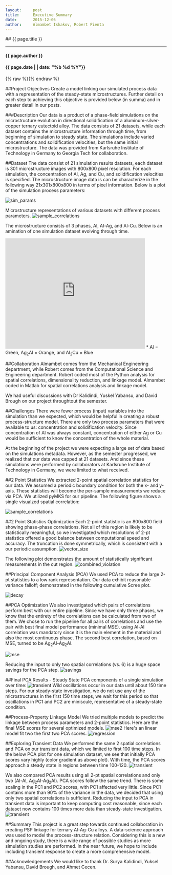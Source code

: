 ```yaml
---
layout:     post
title:     	Executive Summary
date:      	2015-12-05
author:     Almambet Iskakov, Robert Pienta
---
```

<section markdown="1" data-background="http://matin-hub.github.io/project-pages/img/slidebackground.png"><section markdown="1">
## {{ page.title }}

<hr>

#### {{ page.author }}

#### {{ page.date | | date: "%b %d %Y"}}

{% raw  %}{% endraw %}
<!-- Start Writing Below in Markdown -->

##Project Objectives
Create a model linking our simulated process data with a representation of the steady-state microstructures.  Further detail on each step to achieving this objective is provided below (in summa) and in greater detail in our posts.

###Description
Our data is a product of a phase-field simulations on the microstructure evolution in directional solidification of a aluminum-silver-copper ternary eutectoid alloy. The data consists of 21 datasets, while each dataset contains the microstructure information through time, from beginning of simulation to steady state. The simulations include varied concentrations and solidification velocities, but the same initial microstructure. The data was provided from Karlsruhe Institute of Technology in Germany to Georgia Tech for collaboration.

##Dataset
The data consist of 21 simulation results datasets, each dataset is 301 microstructure images with 800x800 pixel resolution. For each simulation, the concentration of Al, Ag, and Cu, and solidification velocities is specified. The microstructure image data is can be characterize in the following way 21x301x800x800 in terms of pixel information. Below is a plot of the simulation process parameters:

![sim_params](/MIC-Ternary-Eutectic-Alloy/img/milestone2_pres/sim_params.png)

Microstructure representations of various datasets with different process parameters.
![sample_correlations](/MIC-Ternary-Eutectic-Alloy/img/exec_summary/sample_datasets.png)

The microstructure consists of 3 phases, Al, Al-Ag, and Al-Cu. Below is an amination of one simulation dataset evolving through time.
<iframe width="436" height="344" src="http://www.youtube.com/embed/ZlDdydWGbA4" frameborder="0" allowfullscreen>
</iframe>
* Al = Green, Ag<sub>2</sub>Al = Orange, and Al<sub>2</sub>Cu = Blue

##Collaboration
Almambet comes from the Mechanical Engineering department, while Robert comes from the Computational Science and Engineering department. Robert coded most of the Python analysis for spatial correlations, dimensionality reduction, and linkage model. Almambet coded in Matlab for spatial correlations analysis and linkage model.

We had useful discussions with Dr Kalidindi, Yuskel Yabansu, and David Brough on our project throughtout the semester.

##Challenges
There were fewer process (input) variables into the simulation than we expected, which would be helpful in creating a robust process-structure model. There are only two process parameters that were available to us: concentration and solidification velocity. Since concentration of Al was always constant, concentration of either Ag or Cu would be sufficient to know the concentration of the whole material.

At the beginning of the project we were expecting a large set of data based on the simulations metadata. However, as the semester progressed, we realized that our data was capped at 21 datasets. And since these simulations were performed by collaborators at Karlsruhe Institute of Technology in Germany, we were limited to what received.

##2 Point Statistics
We extracted 2-point spatial correlation statistics for our data.  We assumed a periodic boundary condition for both the x- and y-axis. These statistics will become the per-sample measurements we reduce via PCA. We utilized pyMKS for our pipeline. The following figure shows a single visualzed spatial correlation:

![sample_correlations](/MIC-Ternary-Eutectic-Alloy/img/exec_summary/sample_correlations.png)

##2 Point Statistics Optimization
Each 2-point statistic is an 800x800 field showing phase-phase correlations. Not all of this region is likely to be statistically meaningful, so we investigated which resolutions of 2-pt statistics offered a good balance between computational speed and accuracy. The truncation is done symmetrically, which is consistent with a our periodic assumption.
![vector_size](/MIC-Ternary-Eutectic-Alloy/img/truncation/truncation_schematic.png)

The following plot demonstrates the amount of statistically significant measurements in the cut region.
![combined_violation](/MIC-Ternary-Eutectic-Alloy/img/truncation/combined_violations.png)

##Principal Component Analysis (PCA)
We used PCA to reduce the large 2-pt statistics to a low rank representation.
Our data exhibit reasonable variance falloff; demonstrated in the following cumulative Scree plot.

![decay](/MIC-Ternary-Eutectic-Alloy/img/exec_summary/decay.png)

##PCA Optimization
We also investigated which pairs of correlations perform best with our entire pipeline.
Since we have only three phases, we know that the entirety of the correlations can be calculated from two of them.
We chose to run the pipeline for all pairs of correlations and use the pair with best final model performance (minimal MSE). using Al-Al correlation was mandatory since it is the main element in the material and also the most continuous phase. The second best correlation, based on MSE, turned to be Ag<sub>2</sub>Al-Ag<sub>2</sub>Al.

![mse](/MIC-Ternary-Eutectic-Alloy/img/exec_summary/correlations_mse.png)

Reducing the input to only two spatial correlations (vs. 6) is a huge space savings for the PCA step.
![savings](/MIC-Ternary-Eutectic-Alloy/img/correlations/matrix_size.png)


##Final PCA Results - Steady State
PCA components of a single simulation over time:
![transient](/MIC-Ternary-Eutectic-Alloy/img/transience/PCA_over_block_allstats.png)
Wild oscillations occur in our data until about 150 time steps. For our steady-state investigation, we do not use any of the microstructures in the first 150 time steps, we wait for this period so that oscillations in PC1 and PC2 are miniscule, representative of a steady-state condition.

##Process-Property Linkage Model
We tried multiple models to predict the linkage between process parameters and 2-point statistics.
Here are the final MSE scores for several optimized models.
![mse2](/MIC-Ternary-Eutectic-Alloy/img/exec_summary/MSE.png)
Here's an linear model fit two the first two PCA scores.
![regression](/MIC-Ternary-Eutectic-Alloy/img/milestone4_pres/regplot.png)


##Exploring Transient Data
We performed the same 2 spatial correlations and PCA on our transient data, which we limited to first 100 time steps. In the below PCA plot for one simulation dataset, we see that initially PCA scores vary highly (color gradient as above plot). With time, the PCA scores approach a steady state in regions between time 100-120.
![transient](/MIC-Ternary-Eutectic-Alloy/img/transience/PCA_over_transient.png)

We also compared PCA results using all 2-pt spatial correlations and only two (Al-Al, Ag<sub>2</sub>Al-Ag<sub>2</sub>Al). PCA scores follow the same trend. There is some scaling in the PC1 and PC2 scores, with PC1 affected very little. Since PC1 contains more than 90% of the variance in the data, we decided that using only two spatial correlations is sufficient. Reducing the input to PCA in transient data is important to keep computing cost reasonable, since each dataset now contains 100 times more data than steady-state investigation.
![transient](/MIC-Ternary-Eutectic-Alloy/img/transience/full_corr_vs_2_corr.png)

##Summary
This project is a great step towards continued collaboration in creating PSP linkage for ternary Al-Ag-Cu alloys. A data-science approach was used to model the process-structure relation. Considering this is a new and ongoing study, there is a wide range of possible studies as more simulation studies are performed. In the near future, we hope to include including transient response to create a more comprehensive model.

##Acknowledgements
We would like to thank Dr. Surya Kalidindi, Yuksel Yabansu, David Brough, and Ahmet Cecen.


